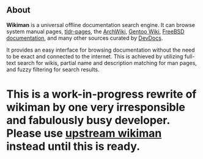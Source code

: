 ## About

**Wikiman** is a universal offline documentation search engine. It can browse system manual pages, [tldr-pages](https://github.com/tldr-pages/tldr), the [ArchWiki](https://wiki.archlinux.org/), [Gentoo Wiki](https://wiki.gentoo.org/wiki/), [FreeBSD documentation](https://docs.freebsd.org/), and many other sources curated by [DevDocs](https://devdocs.io/).

It provides an easy interface for browsing documentation without the need to be exact and connected to the internet. This is achieved by utilizing full-text search for wikis, partial name and description matching for man pages, and fuzzy filtering for search results.

# This is a work-in-progress rewrite of wikiman by one very irresponsible and fabulously busy developer. Please use [upstream wikiman](https://github.com/filiparag/wikiman) instead until this is ready. 
